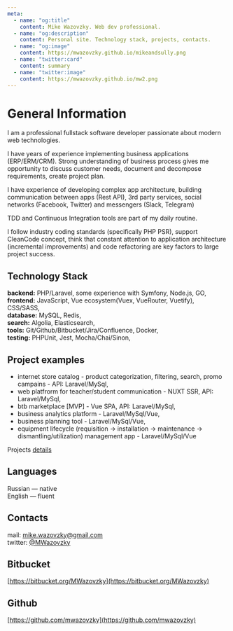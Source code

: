 ```yaml
---
meta:
  - name: "og:title"
    content: Mike Wazovzky. Web dev professional.
  - name: "og:description"
    content: Personal site. Technology stack, projects, contacts.
  - name: "og:image"
    content: https://mwazovzky.github.io/mikeandsully.png
  - name: "twitter:card"
    content: summary
  - name: "twitter:image"
    content: https://mwazovzky.github.io/mw2.png
---
```


# General Information

I am a professional fullstack software developer passionate about modern web technologies.

I have years of experience implementing business applications (ERP/ERM/CRM).
Strong understanding of business process gives me opportunity to discuss
customer needs, document and decompose requirements, create project plan.

I have experience of developing complex app architecture,
building communication between apps (Rest API),
3rd party services, social networks (Facebook, Twitter) and messengers (Slack, Telegram)

TDD and Continuous Integration tools are part of my daily routine.

I follow industry coding standards (specifically PHP PSR), support CleanCode concept,
think that constant attention to application architecture (incremental improvements) and code refactoring are key factors to large project success.

## Technology Stack

**backend:** PHP/Laravel, some experience with Symfony, Node.js, GO,  
**frontend:** JavaScript, Vue ecosystem(Vuex, VueRouter, Vuetify), CSS/SASS,  
**database:** MySQL, Redis,  
**search:** Algolia, Elasticsearch,  
**tools:** Git/Github/Bitbucket/Jira/Confluence, Docker,  
**testing:** PHPUnit, Jest, Mocha/Chai/Sinon,

## Project examples

- internet store catalog - product categorization, filtering, search, promo campains - API: Laravel/MySql,
- web platfrorm for teacher/student communication - NUXT SSR, API: Laravel/MySql,
- btb marketplace [MVP] - Vue SPA, API: Laravel/MySql,
- business analytics platform - Laravel/MySql/Vue,
- business planning tool - Laravel/MySql/Vue,
- equipment lifecycle (requisition -> installation -> maintenance -> dismantling/utilization) management app - Laravel/MySql/Vue

Projects [details](/en/projects.md)

## Languages

Russian — native  
English — fluent

## Contacts

mail: mike.wazovzky@gmail.com  
twitter: [@MWazovzky](https://twitter.com/MWazovzky)

## Bitbucket

[https://bitbucket.org/MWazovzky](https://bitbucket.org/MWazovzky)

## Github

[https://github.com/mwazovzky](https://github.com/mwazovzky)
